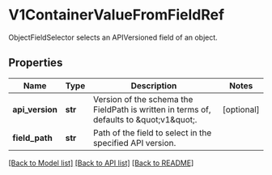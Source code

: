 # V1ContainerValueFromFieldRef

ObjectFieldSelector selects an APIVersioned field of an object.
## Properties
Name | Type | Description | Notes
------------ | ------------- | ------------- | -------------
**api_version** | **str** | Version of the schema the FieldPath is written in terms of, defaults to \&quot;v1\&quot;. | [optional] 
**field_path** | **str** | Path of the field to select in the specified API version. | 

[[Back to Model list]](../README.md#documentation-for-models) [[Back to API list]](../README.md#documentation-for-api-endpoints) [[Back to README]](../README.md)


